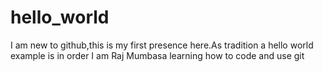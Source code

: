 # hello_world
I am new to github,this is my first presence here.As tradition a hello world example is in order
I am Raj Mumbasa learning how to code and use git 
